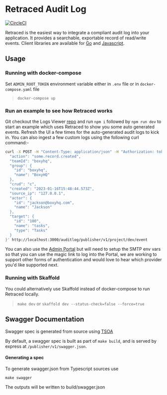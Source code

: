 # Retraced Audit Log

[![CircleCI](https://circleci.com/gh/retracedhq/retraced/tree/main.svg?style=svg)](https://circleci.com/gh/retracedhq/retraced/tree/main)

Retraced is the easiest way to integrate a compliant audit log into your application.
It provides a searchable, exportable record of read/write events.
Client libraries are available for [Go](https://github.com/retracedhq/retraced-go) and [Javascript](https://github.com/retracedhq/retraced-js).

## Usage

### Running with docker-compose

Set `ADMIN_ROOT_TOKEN` environment variable either in `.env` file or in `docker-compose.yaml` file

> `docker-compose up`

### Run an example to see how Retraced works

Git checkout the Logs Viewer [repo](https://github.com/retracedhq/logs-viewer) and run `npm i` followed by `npm run dev` to start an example which uses Retraced to show you some auto generated events. Refresh the UI a few times for the auto-generated audit logs to kick in. You can also ingest a few custom logs using the following curl command:-

```sh
curl -X POST -H "Content-Type: application/json" -H "Authorization: token=dev" -d '{
  "action": "some.record.created",
  "teamId": "boxyhq",
  "group": {
    "id": "boxyhq",
    "name": "BoxyHQ"
  },
  "crud": "c",
  "created": "2023-01-16T15:48:44.573Z",
  "source_ip": "127.0.0.1",
  "actor": {
    "id": "jackson@boxyhq.com",
    "name": "Jackson"
  },
  "target": {
    "id": "100",
    "name": "tasks",
    "type": "Tasks"
  }
}' http://localhost:3000/auditlog/publisher/v1/project/dev/event
```

You can also use the [Admin Portal](http://localhost:5225) but will need to setup the SMTP env vars so that you can use the magic link to log into the Portal, we are working to support other forms of authentication and would love to hear which provider you'd like supported next.

### Running with Skaffold

You could alternatively use Skaffold instead of docker-compose to run Retraced locally.

> `make dev` or `skaffold dev --status-check=false --force=true`

## Swagger Documentation

Swagger spec is generated from source using [TSOA](https://github.com/lukeautry/tsoa)

By default, a swagger spec is built as part of `make build`, and is served by express at `/publisher/v1/swagger.json`.

#### Generating a spec

To generate swagger.json from Typescript sources use

```
make swagger
```

The outputs will be written to build/swagger.json
